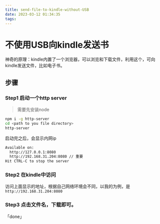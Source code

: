 ```yaml
---
title: send-file-to-kindle-without-USB
date: 2023-03-12 01:34:35
tags:
---
```


# 不使用USB向kindle发送书

神奇的原理：kindle内置了一个浏览器，可以浏览和下载文件，利用这个，可向kindle发送文件，比如电子书。

## 步骤
### Step1 启动一个http server
> 需要先安装node
```bash
npm i -g http-server
cd <path to you file directory>
http-server
```

启动完之后，会显示内网ip
```bash
Available on:
  http://127.0.0.1:8080
  http://192.168.31.204:8080 // 重要
Hit CTRL-C to stop the server

```
### Step2 在kindle中访问
访问上面显示的地址，根据自己网络环境会不同，以我的为例，是`http://192.168.31.204:8080`

### Step3 点击文件名，下载即可。

「done」